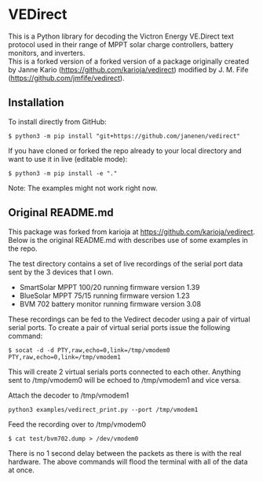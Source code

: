# VEDirect

This is a Python library for decoding the Victron Energy VE.Direct text protocol used in their range of MPPT solar 
charge controllers, battery monitors, and inverters.  
This is a forked version of a forked version of a package originally created by Janne Kario (https://github.com/karioja/vedirect) modified by J. M. Fife (https://github.com/jmfife/vedirect).

## Installation
<!--- Examples might be broken right now--->

To install directly from GitHub:
```
$ python3 -m pip install "git+https://github.com/janenen/vedirect"
```
<!--- 
```
$ python3 -m pip install "git+https://github.com/janenen/vedirect[examples]"
```
--->
If you have cloned or forked the repo already to your local directory and want to use it in live (editable mode):
```
$ python3 -m pip install -e "."
```
<!---
```
$ python3 -m pip install -e ".[examples]"
```
--->
Note: The examples might not work right now.
<!---Note in both cases above, the dependencies needed to run the examples are also installed.--->
<!---
## Check

Test both command line entry points:
```
$ vedirect_device_emulator --sph 3600 --n 2
VEDirect emulator running. Writing to <stdout>
b'\r\nV\t12800\r\nVPV\t3350\r\nPPV\t130\r\nI\t15000\r\nIL\t1500\r\nLOAD\tON\r\nRelay\tOFF\r\nH19\t456\r\nH20\t45\r\nH21\t300\r\nH22\t45\r\nH23\t350\r\nERR\t0\r\nCS\t5\r\nFW\t1.19\r\nPID\t0xA042\r\nSER#\tHQ141112345\r\nHSDS\t0\r\nMPPT\t2\r\nChecksum\t\x99'
b'\r\nV\t12800\r\nVPV\t3350\r\nPPV\t130\r\nI\t15000\r\nIL\t1500\r\nLOAD\tON\r\nRelay\tOFF\r\nH19\t456\r\nH20\t45\r\nH21\t300\r\nH22\t45\r\nH23\t350\r\nERR\t0\r\nCS\t5\r\nFW\t1.19\r\nPID\t0xA042\r\nSER#\tHQ141112345\r\nHSDS\t0\r\nMPPT\t2\r\nChecksum\t\x99'
Done

$ vedirect --emulate=mppt --n=2
{'V': 12800, 'VPV': 3350, 'PPV': 130, 'I': 15000, 'IL': 1500, 'LOAD': 'ON', 'Relay': 'OFF', 'H19': 456, 'H20': 45, 'H21': 300, 'H22': 45, 'H23': 350, 'ERR': 0, 'CS': 5, 'FW': '1.19', 'PID': '0xA042', 'SER#': 'HQ141112345', 'HSDS': 0, 'MPPT': 2}
{'V': 12800, 'VPV': 3350, 'PPV': 130, 'I': 15000, 'IL': 1500, 'LOAD': 'ON', 'Relay': 'OFF', 'H19': 456, 'H20': 45, 'H21': 300, 'H22': 45, 'H23': 350, 'ERR': 0, 'CS': 5, 'FW': '1.19', 'PID': '0xA042', 'SER#': 'HQ141112345', 'HSDS': 0, 'MPPT': 2}
```

## Quick Simulation

A simple command line test with a built-in emulator can be performend on any platform without
an actual VEDirect device using three commands launching three processes (e.g.
in three terminal windows on the same machine):

First, create a pair of virtual serial ports.
```
$ socat -d -d PTY,raw,echo=0,link=/tmp/vmodem0 PTY,raw,echo=0,link=/tmp/vmodem1
2020/04/13 16:20:43 socat[84720] N PTY is /dev/ttys005
2020/04/13 16:20:43 socat[84720] N PTY is /dev/ttys006
2020/04/13 16:20:43 socat[84720] N starting data transfer loop with FDs [5,5] and [7,7]
```

Run the VEDirect monitor with the default entry point to display packets to `stdio`.  In this case 
we note from the above output that we need to listen on `/dev/ttys006`:

```
% vedirect --port=/dev/ttys006
```

Next, run the emulator and set it to write to the first port (in this case `/dev/tty005`:

```
% vedirect_device_emulator --port=/dev/ttys005 --model="MPPT" --n=10 --sph=3600
VEDirect emulator eunning. Writing to serial port /dev/ttys005
```

In the first terminal window, we should begin to see the emulated data printed to `stdio`:

```
% vedirect --port=/dev/ttys006
{'V': 12800, 'VPV': 3350, 'PPV': 130, 'I': 15000, 'IL': 1500, 'LOAD': 'ON', 'Relay': 'OFF', 'H19': 456, 'H20': 45, 'H21': 300, 'H22': 45, 'H23': 350, 'ERR': 0, 'CS': 5, 'FW': '1.19', 'PID': '0xA042', 'SER#': 'HQ141112345', 'HSDS': 0, 'MPPT': 2}
{'V': 12800, 'VPV': 3350, 'PPV': 130, 'I': 15000, 'IL': 1500, 'LOAD': 'ON', 'Relay': 'OFF', 'H19': 456, 'H20': 45, 'H21': 300, 'H22': 45, 'H23': 350, 'ERR': 0, 'CS': 5, 'FW': '1.19', 'PID': '0xA042', 'SER#': 'HQ141112345', 'HSDS': 0, 'MPPT': 2}
{'V': 12800, 'VPV': 3350, 'PPV': 130, 'I': 15000, 'IL': 1500, 'LOAD': 'ON', 'Relay': 'OFF', 'H19': 456, 'H20': 45, 'H21': 300, 'H22': 45, 'H23': 350, 'ERR': 0, 'CS': 5, 'FW': '1.19', 'PID': '0xA042', 'SER#': 'HQ141112345', 'HSDS': 0, 'MPPT': 2}
...
```

You can also emulate vedirect output without using `vedirect_device_emulator`:
```
vedirect --emulate=mppt --n=2
{"V": 12800, "VPV": 3350, "PPV": 130, "I": 15000, "IL": 1500, "LOAD": "ON", "Relay": "OFF", "H19": 456, "H20": 45, "H21": 300, "H22": 45, "H23": 350, "ERR": 0, "CS": 5, "FW": "1.19", "PID": "0xA042", "SER#": "HQ141112345", "HSDS": 0, "MPPT": 2}
{"V": 12800, "VPV": 3350, "PPV": 130, "I": 15000, "IL": 1500, "LOAD": "ON", "Relay": "OFF", "H19": 456, "H20": 45, "H21": 300, "H22": 45, "H23": 350, "ERR": 0, "CS": 5, "FW": "1.19", "PID": "0xA042", "SER#": "HQ141112345", "HSDS": 0, "MPPT": 2}
```
--->
## Original README.md

This package was forked from karioja at https://github.com/karioja/vedirect.
Below is the original README.md with describes use of some examples in the repo.


The test directory contains a set of live recordings of the serial port data sent by the 3 devices that I own.

* SmartSolar MPPT 100/20 running firmware version 1.39
* BlueSolar MPPT 75/15 running firmware version 1.23
* BVM 702 battery monitor running firmware version 3.08

These recordings can be fed to the Vedirect decoder using a pair of virtual serial ports. To create a pair of virtual serial ports issue the following command:
```
$ socat -d -d PTY,raw,echo=0,link=/tmp/vmodem0 PTY,raw,echo=0,link=/tmp/vmodem1
```
This will create 2 virtual serials ports connected to each other. Anything sent to /tmp/vmodem0 will be echoed to /tmp/vmodem1 and vice versa.

Attach the decoder to /tmp/vmodem1
```
python3 examples/vedirect_print.py --port /tmp/vmodem1
```

Feed the recording over to /tmp/vmodem0
```
$ cat test/bvm702.dump > /dev/vmodem0
```
There is no 1 second delay between the packets as there is with the real hardware. The above commands will flood the terminal with all of the data at once.